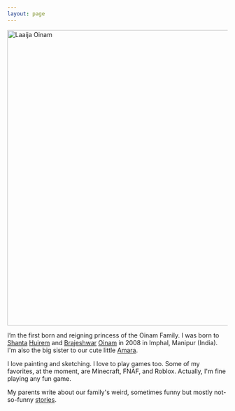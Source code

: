 ```yaml
---
layout: page
---
```


<img class="large" width="1200" height="675" src="https://cdn.oinam.com/img/oinam/laaija-year-0-2008.webp" alt="Laaija Oinam" loading="lazy">

I’m the first born and reigning princess of the Oinam Family. I was born to [Shanta](https://shanta.oinam.com) [Huirem](https://huirem.com) and [Brajeshwar](https://brajeshwar.com) [Oinam](https://oinam.com) in 2008 in Imphal, Manipur (India). I'm also the big sister to our cute little [Amara](https://amara.site/).

I love painting and sketching. I love to play games too. Some of my favorites, at the moment, are Minecraft, FNAF, and Roblox. Actually, I'm fine playing any fun game.

My parents write about our family's weird, sometimes funny but mostly not-so-funny [stories](https://stories.oinam.com).